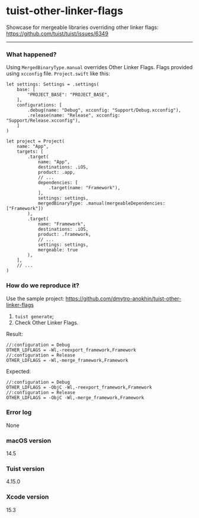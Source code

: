 # tuist-other-linker-flags
Showcase for mergeable libraries overriding other linker flags: https://github.com/tuist/tuist/issues/6349

---

### What happened?

Using `MergedBinaryType.manual` overrides Other Linker Flags. Flags provided using `xcconfig` file. `Project.swift` like this:

```
let settings: Settings = .settings(
    base: [
        "PROJECT_BASE": "PROJECT_BASE",
    ],
    configurations: [
        .debug(name: "Debug", xcconfig: "Support/Debug.xcconfig"),
        .release(name: "Release", xcconfig: "Support/Release.xcconfig"),
    ]
)

let project = Project(
    name: "App",
    targets: [
        .target(
            name: "App",
            destinations: .iOS,
            product: .app,
            // ...
            dependencies: [
                .target(name: "Framework"),
            ],
            settings: settings,
            mergedBinaryType: .manual(mergeableDependencies: ["Framework"])
        ),
        .target(
            name: "Framework",
            destinations: .iOS,
            product: .framework,
            // ...
            settings: settings,
            mergeable: true
        ),
    ],
    // ...
)
```

### How do we reproduce it?

Use the sample project: https://github.com/dmytro-anokhin/tuist-other-linker-flags

1. `tuist generate`;
2. Check Other Linker Flags.

Result:

```
//:configuration = Debug
OTHER_LDFLAGS = -Wl,-reexport_framework,Framework
//:configuration = Release
OTHER_LDFLAGS = -Wl,-merge_framework,Framework
```

Expected:

```
//:configuration = Debug
OTHER_LDFLAGS = -ObjC -Wl,-reexport_framework,Framework
//:configuration = Release
OTHER_LDFLAGS = -ObjC -Wl,-merge_framework,Framework
```


### Error log

None

### macOS version

14.5

### Tuist version

4.15.0

### Xcode version

15.3
